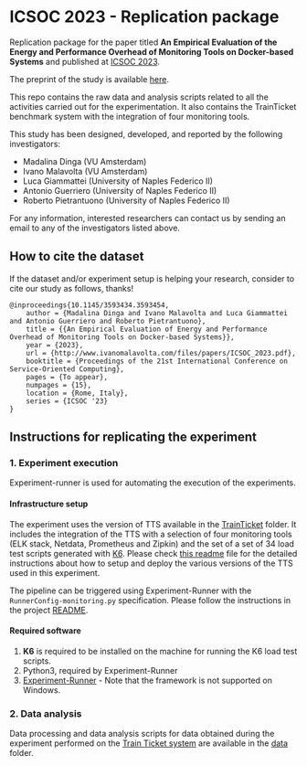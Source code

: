 # ICSOC 2023 - Replication package
Replication package for the paper titled __An Empirical Evaluation of the Energy and Performance Overhead of Monitoring Tools on Docker-based Systems__ and published at [ICSOC 2023](https://icsoc2023.diag.uniroma1.it).

The preprint of the study is available [here](http://www.ivanomalavolta.com/files/papers/ICSOC_2023.pdf).

This repo contains the raw data and analysis scripts related to all the activities carried out for the experimentation. It also contains the TrainTicket benchmark system with the integration of four monitoring tools.

This study has been designed, developed, and reported by the following investigators:
- Madalina Dinga (VU Amsterdam)
- Ivano Malavolta (VU Amsterdam)
- Luca Giammattei (University of Naples Federico II)
- Antonio Guerriero (University of Naples Federico II)
- Roberto Pietrantuono (University of Naples Federico II)

For any information, interested researchers can contact us by sending an email to any of the investigators listed above.

## How to cite the dataset
If the dataset and/or experiment setup is helping your research, consider to cite our study as follows, thanks!

```
@inproceedings{10.1145/3593434.3593454,
	author = {Madalina Dinga and Ivano Malavolta and Luca Giammattei and Antonio Guerriero and Roberto Pietrantuono},
	title = {{An Empirical Evaluation of Energy and Performance Overhead of Monitoring Tools on Docker-based Systems}},
	year = {2023},
	url = {http://www.ivanomalavolta.com/files/papers/ICSOC_2023.pdf},
	booktitle = {Proceedings of the 21st International Conference on Service-Oriented Computing},
	pages = {To appear},
	numpages = {15},
	location = {Rome, Italy},
	series = {ICSOC '23}
}
```

## Instructions for replicating the experiment

### 1. Experiment execution

Experiment-runner is used for automating the execution of the experiments.

#### Infrastructure setup

The experiment uses the version of TTS available in the [TrainTicket](./TrainTicket) folder. It includes the integration of the TTS with a selection of four monitoring tools (ELK stack, Netdata, Prometheus and Zipkin) and the set of a set of 34 load test scripts generated with [K6](https://k6.io/). Please check [this readme](./TrainTicket/readme.md) file for the detailed instructions about how to setup and deploy the various versions of the TTS used in this experiment. 

The pipeline can be triggered using Experiment-Runner with the `RunnerConfig-monitoring.py` specification. Please follow
the instructions in the project [README](https://github.com/S2-group/experiment-runner).

#### Required software
1. **K6** is required to be installed on the machine for running the K6 load test scripts.
2. Python3, required by Experiment-Runner
3. [Experiment-Runner](https://github.com/S2-group/experiment-runner) - Note that the framework is not supported on
   Windows. 

### 2. Data analysis

Data processing and data analysis scripts for data obtained during the experiment performed on the [Train Ticket system](https://github.com/FudanSELab/train-ticket) are available in the [data](./data) folder.
